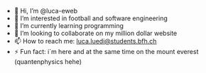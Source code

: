 - 👋 Hi, I’m @luca-eweb
- 👀 I’m interested in football and software engineering
- 🌱 I’m currently learning programming
- 💞️ I’m looking to collaborate on my million dollar website
- 📫 How to reach me: luca.luedi@students.bfh.ch
- ⚡ Fun fact: i´m here and at the same time on the mount everest (quantenphysics hehe)

<!---
luca-eweb/luca-eweb is a ✨ special ✨ repository because its `README.md` (this file) appears on your GitHub profile.
You can click the Preview link to take a look at your changes.
--->
